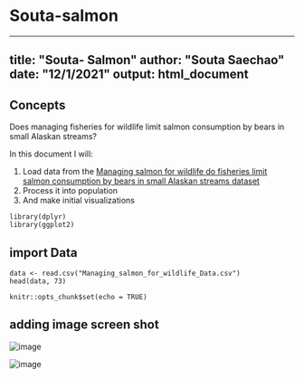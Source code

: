 # Souta-salmon
---
title: "Souta- Salmon"
author: "Souta Saechao"
date: "12/1/2021"
output: html_document
---

## Concepts

Does managing fisheries for wildlife limit salmon consumption by bears in small Alaskan streams?

In this document I will:

1. Load data from the [Managing salmon for wildlife do fisheries limit salmon consumption by bears in small Alaskan streams dataset](https://figshare.com/articles/dataset/Managing_salmon_for_wildlife_do_fisheries_limit_salmon_consumption_by_bears_in_small_Alaskan_streams_/10315925)
2. Process it into population
3. And make initial visualizations

```{r, message=FALSE}
library(dplyr)
library(ggplot2)
```

## import Data

```{r cache=TRUE}
data <- read.csv("Managing_salmon_for_wildlife_Data.csv")
head(data, 73)
```

```{r setup, include=FALSE}
knitr::opts_chunk$set(echo = TRUE)
```


## adding image screen shot

![image](https://www.alaskatourjobs.com/wp-content/uploads/2017/06/Copper_River_Salmon_Facts.jpg)


![image](https://d3i6fh83elv35t.cloudfront.net/static/2018/11/fat-bears_GettyImages-966223700-1024x683.jpg)




